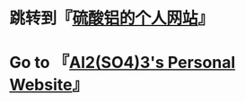 跳转到『[硫酸铝的个人网站](https://al2so43.github.io/website/ "前往 『硫酸铝的个人网站』")』
==========================
Go to 『[Al2(SO4)3's Personal Website](https://al2so43.github.io/website/ "Go to 『Al2(SO4)3's Personal Website』")』
==========================